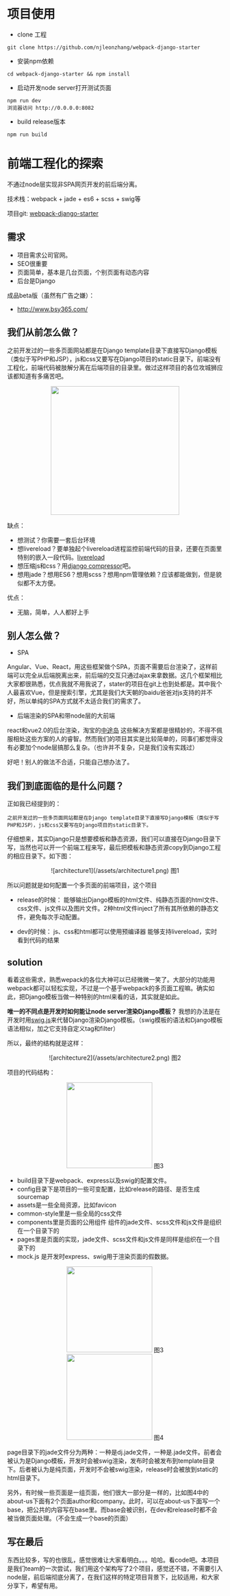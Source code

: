 # 项目使用

* clone 工程
```
git clone https://github.com/njleonzhang/webpack-django-starter
```
* 安装npm依赖
```
cd webpack-django-starter && npm install
```
* 启动开发node server打开测试页面
```
npm run dev
浏览器访问 http://0.0.0.0:8082
```
* build release版本
```
npm run build
```

# 前端工程化的探索
不通过node层实现非SPA网页开发的前后端分离。

技术栈：webpack + jade + es6 + scss + swig等

项目git: [webpack-django-starter](https://github.com/njleonzhang/webpack-django-starter)

## 需求
* 项目需求公司官网。
* SEO很重要
* 页面简单，基本是几台页面，个别页面有动态内容
* 后台是Django

成品beta版（虽然有广告之嫌）：
* http://www.bsy365.com/


## 我们从前怎么做？
之前开发过的一些多页面网站都是在Django template目录下直接写Django模板（类似于写PHP和JSP），js和css又要写在Django项目的static目录下。前端没有工程化，前端代码被肢解分离在后端项目的目录里。做过这样项目的各位攻城狮应该都知道有多痛苦吧。
<center>
<img src="/assets/django_code_strcuture.png" width="300px">
</center>

缺点：
* 想测试？你需要一套后台环境
* 想livereload？要单独起个livereload进程监控前端代码的目录，还要在页面里特别的嵌入一段代码。[livereload](https://www.npmjs.com/package/livereload)
* 想压缩js和css？用[django compressor](https://django-compressor.readthedocs.io/en/latest/)吧。
* 想用jade？想用ES6？想用scss？想用npm管理依赖？应该都能做到，但是貌似都不太方便。

优点：
* 无脑，简单，人人都好上手

## 别人怎么做？

* SPA

Angular、Vue、React，用这些框架做个SPA，页面不需要后台渲染了，这样前端可以完全从后端脱离出来，前后端的交互只通过ajax来拿数据。这几个框架相比大家都很熟悉，优点我就不用我说了，stater的项目在git上也到处都是。其中我个人最喜欢Vue，但是搜索引擎，尤其是我们大天朝的baidu爸爸对js支持的并不好，所以单纯的SPA方式就不太适合我们的需求了。

* 后端渲染的SPA和带node层的大前端

react和vue2.0的后台渲染，淘宝的[中途岛](https://www.zhihu.com/question/23512853) 这些解决方案都是很精妙的，不得不佩服相处这些方案的人的睿智。然而我们的项目其实是比较简单的，同事们都觉得没有必要加个node层搞那么复杂。（也许并不复杂，只是我们没有实践过）

好吧！别人的做法不合适，只能自己想办法了。

## 我们到底面临的是什么问题？
正如我已经提到的：

```
之前开发过的一些多页面网站都是在Django template目录下直接写Django模板（类似于写PHP和JSP），js和css又要写在Django项目的static目录下。
```
仔细想来，其实Django只是想要模板和静态资源，我们可以直接在Django目录下写，当然也可以开一个前端工程来写，最后把模板和静态资源copy到Django工程的相应目录下。如下图：
<center>
![architecture1](/assets/architecture1.png)
图1
</center>

所以问题就是如何配置一个多页面的前端项目，这个项目
* release的时候：
能够输出Django模板的html文件、纯静态页面的html文件、css文件、js文件以及图片文件。2种html文件inject了所有其所依赖的静态文件，避免每次手动配置。

* dev的时候：
js、css和html都可以使用预编译器
能够支持livereload，实时看到代码的结果

## solution
看着这些需求，熟悉wepack的各位大神可以已经微微一笑了。大部分的功能用webpack都可以轻松实现，不过是一个基于webpack的多页面工程嘛。确实如此，把Django模板当做一种特别的html来看的话，其实就是如此。

**唯一的不同点是开发时如何能让node server渲染Django模板？**
我想的办法是在开发时用[swig.js](https://www.npmjs.com/package/swig)来代替Django渲染Django模板。（swig模板的语法和Django模板语法相似，加之它支持自定义tag和filter）

所以，最终的结构就是这样：
<center>
![architecture2](/assets/architecture2.png)
图2
</center>


项目的代码结构：
<center>
<img src="/assets/project1.png" width="200px">
图3
</center>

* build目录下是webpack、express以及swig的配置文件。
* config目录下是项目的一些可变配置，比如release的路径、是否生成sourcemap
* assets是一些全局资源，比如favicon
* common-style里是一些全局的css文件
* components里是页面的公用组件
  组件的jade文件、scss文件和js文件是组织在一个目录下的
* pages里是页面的实现，jade文件、scss文件和js文件是同样是组织在一个目录下的
* mock.js 是开发时express、swig用于渲染页面的假数据。

<center>
<img src="/assets/project2.png" width="200px">
图3
</center>

<center>
<img src="/assets/project3.png" width="200px">
图4
</center>

page目录下的jade文件分为两种：一种是dj.jade文件，一种是.jade文件。前者会被认为是Django模板，开发时会被swig渲染，发布时会被发布到template目录下。后者被认为是纯页面，开发时不会被swig渲染，release时会被放到static的html目录下。

另外，有时候一些页面是一组页面，他们很大一部分是一样的，比如图4中的about-us下面有2个页面author和company。此时，可以在about-us下面写一个base，把公共的内容写在base里。而base会被识别，在dev和release时都不会被当做页面处理。（不会生成一个base的页面）

## 写在最后
东西比较多，写的也很乱，感觉很难让大家看明白。。。哈哈。看code吧。本项目是我们team的一次尝试，我们用这个架构写了2个项目，感觉还不错，不需要引入node层，前后端彻底分离了，在我们这样的特定项目背景下，比较适用，和大家分享下，希望有用。
